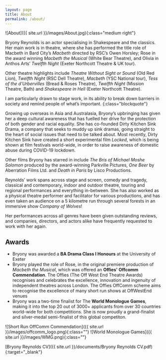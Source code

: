 ```yaml
---
layout: page
title: About
permalink: /about/
---
```


![About]({{ site.url }}/images/About.jpg){:class="medium right"}

Bryony Reynolds is an actor specialising in Shakespeare and the classics. Her main work is in theatre, where she has performed the title role of Macbeth in Bard City’s _Macbeth_ directed by RSC’s Owen Horsley; Rose in the award winning _Macbeth the Musical_ (White Bear Theatre), and Olivia in Anthos Arts’ _Twelfth Night_ (Exeter Northcott Theatre & UK tour).

Other theatre highlights include _Theatre Without Sight or Sound_ (Old Red Lion), _Twelfth Night_ (RSC Dell Theatre), _Macbeth_ (YSC National tour), _Tess of the d'Urbervilles_ (Bread & Roses Theatre), _Twelfth Night_ (Mission Theatre, Bath) and _Shakespeare in Hell_ (Exeter Northcott Theatre).

I am particularly drawn to stage work, in its ability to break down barriers in society and remind people of what’s important.
{:class="blockquote"}

Growing up overseas in Asia and Australasia, Bryony’s upbringing has given her a deep cultural awareness that has fuelled her drive for the protection of both gender and racial equality. She has co-founded Dirty Kitchen Sink Drama, a company that seeks to muddy up sink dramas, going straight to the heart of social issues that need to be talked about. Most recently, Dirty Kitchen Sink have created a short experimental film _Locked_, which is being shown at film festivals world-wide, in order to raise awareness of domestic abuse during COVID-19 lockdown.

Other films Bryony has starred in include _The Bris of Michael Moshe Solomon_ produced by the award-winning Parkville Pictures, _One Beer_ by Aberration Films Ltd. and _Death in Paris_ by Lisco Productions.

Reynolds’ work spans across stage and screen, comedy and tragedy, classical and contemporary, indoor and outdoor theatre, touring and regional performances and everything in-between. She has also worked as a physical theatre performer and facilitator for various productions, and has even taken an audience on a 5 kilometre run through several forests in an immersive show _Company of Wolves_!

Her performances across all genres have been given outstanding reviews, and companies, directors, and actors alike have frequently requested to work with her again.

## Awards

* Bryony was awarded a **BA Drama Class I Honours** at the University of Exeter
* Bryony played the role of Rose, in the original premiere production of _Macbeth the Musical_, which was offered an **Offies' Offcomm Commendation**. The Offies (The Off West End Theatre Awards) recognises and celebrates the excellence, innovation and ingenuity of independent theatres across London. The Offies OffComm scheme aims to recognise the excellence of many short run shows at OffWestEnd venues
* Bryony was a two-time finalist for The **World Monologue Games**, making it into the top 20 out of 3000+ applicants from over 30 countries world-wide for both competitions. She is now proudly a grand-finalist and silver-medal semi-finalist of this global competiton.

![Short Run OffComm Commendation]({{ site.url }}/images/offcomm_logo.png){:class=""}
![World Monologue Games]({{ site.url }}/images/WMG.png){:class=""}

[Bryony Reynolds CV]({{ site.url }}/documents/Bryony Reynolds CV.pdf){:target="_blank"}
